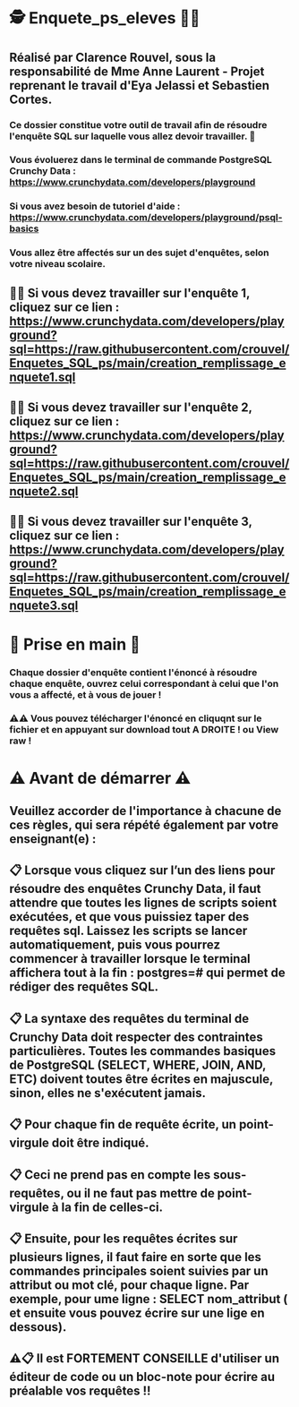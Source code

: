 # 🕵️‍ Enquete_ps_eleves 🕵️‍♀️ 

## Réalisé par Clarence Rouvel, sous la responsabilité de Mme Anne Laurent - Projet reprenant le travail d'Eya Jelassi et Sebastien Cortes.
### Ce dossier constitue votre outil de travail afin de résoudre l'enquête SQL sur laquelle vous allez devoir travailler. 🌋

### Vous évoluerez dans le terminal de commande PostgreSQL Crunchy Data : https://www.crunchydata.com/developers/playground
 
### Si vous avez besoin de tutoriel d'aide : https://www.crunchydata.com/developers/playground/psql-basics

### Vous allez être affectés sur un des sujet d'enquêtes, selon votre niveau scolaire.

## 👩‍🚀 Si vous devez travailler sur l'enquête 1, cliquez sur ce lien :  https://www.crunchydata.com/developers/playground?sql=https://raw.githubusercontent.com/crouvel/Enquetes_SQL_ps/main/creation_remplissage_enquete1.sql

## 👩‍🚀 Si vous devez travailler sur l'enquête 2, cliquez sur ce lien :  https://www.crunchydata.com/developers/playground?sql=https://raw.githubusercontent.com/crouvel/Enquetes_SQL_ps/main/creation_remplissage_enquete2.sql

## 👩‍🚀 Si vous devez travailler sur l'enquête 3, cliquez sur ce lien :   https://www.crunchydata.com/developers/playground?sql=https://raw.githubusercontent.com/crouvel/Enquetes_SQL_ps/main/creation_remplissage_enquete3.sql

# 🚀 Prise en main 🚀

### Chaque dossier d'enquête contient l'énoncé à résoudre chaque enquête, ouvrez celui correspondant à celui que l'on vous a affecté, et à vous de jouer ! 
### ⚠️⚠️ Vous pouvez télécharger l'énoncé en cliquqnt sur le fichier et en appuyant sur download tout A DROITE ! ou View raw !

# ⚠️ Avant de démarrer ⚠️

## Veuillez accorder de l'importance à chacune de ces règles, qui sera répété également par votre enseignant(e) :

## 📋 Lorsque vous cliquez sur l’un des liens pour résoudre des enquêtes Crunchy Data, il faut attendre que toutes les lignes de scripts soient exécutées, et que vous puissiez taper des requêtes sql. Laissez les scripts se lancer automatiquement, puis vous pourrez commencer à travailler lorsque le terminal affichera tout à la fin : postgres=# qui permet de rédiger des requêtes SQL.


## 📋 La syntaxe des requêtes du terminal de Crunchy Data doit respecter des contraintes particulières. Toutes les commandes basiques de PostgreSQL (SELECT, WHERE, JOIN, AND, ETC) doivent toutes être écrites en majuscule, sinon, elles ne s'exécutent jamais.

## 📋 Pour chaque fin de requête écrite, un point-virgule doit être indiqué.

## 📋 Ceci ne prend pas en compte les sous-requêtes, ou il ne faut pas mettre de point-virgule à la fin de celles-ci.

## 📋 Ensuite, pour les requêtes écrites sur plusieurs lignes, il faut faire en sorte que les commandes principales soient suivies par un attribut ou mot clé, pour chaque ligne. Par exemple, pour ume ligne : SELECT nom_attribut ( et ensuite vous pouvez écrire sur une lige en dessous).

## ⚠️📋 Il est FORTEMENT CONSEILLE d'utiliser un éditeur de code ou un bloc-note pour écrire au préalable vos requêtes !!





